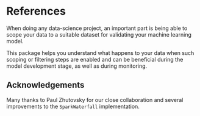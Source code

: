 

# References

When doing any data-science project, an important part is being able to scope your data to a suitable dataset for
validating your machine learning model.

This package helps you understand what happens to your data when such scoping or filtering steps are enabled and can be
beneficial during the model development stage, as well as during monitoring.

## Acknowledgements

Many thanks to Paul Zhutovsky for our close collaboration and several improvements to the `SparkWaterfall` implementation.
